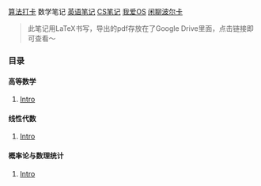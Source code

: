[算法打卡](http://alg.haohaha.cn) 数学笔记 [英语笔记](http://eng.haohaha.cn) [CS笔记](http://cs.haohaha.cn) [我爱OS](http://os.haohaha.cn) [闲聊波尔卡](http://chat.haohaha.cn)

> 此笔记用LaTeX书写，导出的pdf存放在了Google Drive里面，点击链接即可查看～

### 目录

#### 高等数学

1. [Intro]()

#### 线性代数

1. [Intro]()

#### 概率论与数理统计

1. [Intro]()
